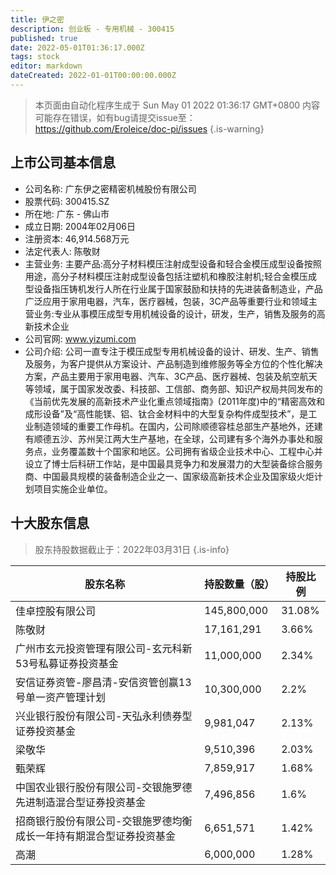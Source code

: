 ```yaml
---
title: 伊之密
description: 创业板 - 专用机械 - 300415
published: true
date: 2022-05-01T01:36:17.000Z
tags: stock
editor: markdown
dateCreated: 2022-01-01T00:00:00.000Z
---
```


> 本页面由自动化程序生成于 Sun May 01 2022 01:36:17 GMT+0800
> 内容可能存在错误，如有bug请提交issue至：https://github.com/Eroleice/doc-pi/issues
{.is-warning}

## 上市公司基本信息
- 公司名称: 广东伊之密精密机械股份有限公司
- 股票代码: 300415.SZ
- 所在地: 广东 - 佛山市
- 成立日期: 2004年02月06日
- 注册资本: 46,914.568万元
- 法定代表人: 陈敬财
- 主营业务: 主要产品:高分子材料模压注射成型设备和轻合金模压成型设备按照用途，高分子材料模压注射成型设备包括注塑机和橡胶注射机;轻合金模压成型设备指压铸机发行人所在行业属于国家鼓励和扶持的先进装备制造业，产品广泛应用于家用电器，汽车，医疗器械，包装，3C产品等重要行业和领域主营业务:专业从事模压成型专用机械设备的设计，研发，生产，销售及服务的高新技术企业
- 公司官网: www.yizumi.com
- 公司介绍: 公司一直专注于模压成型专用机械设备的设计、研发、生产、销售及服务，为客户提供从方案设计、产品制造到维修服务等全方位的个性化解决方案，产品主要用于家用电器、汽车、3C产品、医疗器械、包装及航空航天等领域，属于国家发改委、科技部、工信部、商务部、知识产权局共同发布的《当前优先发展的高新技术产业化重点领域指南》(2011年度)中的“精密高效和成形设备”及“高性能镁、铝、钛合金材料中的大型复杂构件成型技术”，是工业制造领域的重要工作母机。在国内，公司除顺德容桂总部生产基地外，还建有顺德五沙、苏州吴江两大生产基地，在全球，公司建有多个海外办事处和服务点，业务覆盖数十个国家和地区。公司拥有省级企业技术中心、工程中心并设立了博士后科研工作站，是中国最具竞争力和发展潜力的大型装备综合服务商、中国最具规模的装备制造企业之一、国家级高新技术企业及国家级火炬计划项目实施企业单位。


## 十大股东信息
> 股东持股数据截止于：2022年03月31日
{.is-info}

| 股东名称 | 持股数量（股） | 持股比例 |
| --- | --- | --- |
| 佳卓控股有限公司 | 145,800,000 | 31.08% |
| 陈敬财 | 17,161,291 | 3.66% |
| 广州市玄元投资管理有限公司-玄元科新53号私募证券投资基金 | 11,000,000 | 2.34% |
| 安信证券资管-廖昌清-安信资管创赢13号单一资产管理计划 | 10,300,000 | 2.2% |
| 兴业银行股份有限公司-天弘永利债券型证券投资基金 | 9,981,047 | 2.13% |
| 梁敬华 | 9,510,396 | 2.03% |
| 甄荣辉 | 7,859,917 | 1.68% |
| 中国农业银行股份有限公司-交银施罗德先进制造混合型证券投资基金 | 7,496,856 | 1.6% |
| 招商银行股份有限公司-交银施罗德均衡成长一年持有期混合型证券投资基金 | 6,651,571 | 1.42% |
| 高潮 | 6,000,000 | 1.28% |




